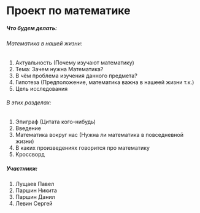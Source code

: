 # Проект по математике

##### Что будем делать:

###### Математика в нашей жизни:
1) Актуальность (Почему изучают математику)
2) Тема: Зачем нужна Математика?
3) В чём проблема изучения данного предмета?
4) Гипотеза (Предположение, математика важна в нашеей жизни т.к.)
5) Цель исследования

###### В этих разделах:
1) Эпиграф (Цитата кого-нибудь)
2) Введение
3) Математика вокруг нас (Нужна ли математика в повседневной жизни)
4) В каких произведениях говорится про математику
5) Кроссворд

##### Участники: 
1) Лущаев Павел
2) Паршин Никита
3) Паршин Данил
4) Левин Сергей
